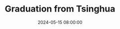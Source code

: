 ---
layout: post
title: Graduation from Tsinghua
date: 2024-05-15 08:00:00
description: I have just graduated as an outstanding graduate!
redirect: /news/announcement_19/
tags: 
- University
categories: news
---